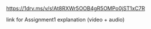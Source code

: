 https://1drv.ms/v/s!At8RXWr5OOB4gR5OMPo0jST1xC7R


link for Assignment1 explanation (video + audio)
